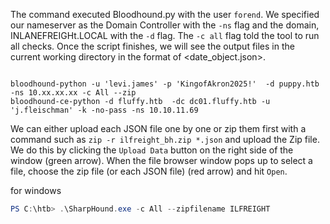 
The command executed Bloodhound.py with the user `forend`. We specified our nameserver as the Domain Controller with the `-ns` flag and the domain, INLANEFREIGHt.LOCAL with the `-d` flag. The `-c all` flag told the tool to run all checks. Once the script finishes, we will see the output files in the current working directory in the format of <date_object.json>.
```shell

bloodhound-python -u 'levi.james' -p 'KingofAkron2025!'  -d puppy.htb -ns 10.xx.xx.xx -c All --zip
bloodhound-ce-python -d fluffy.htb  -dc dc01.fluffy.htb -u 'j.fleischman' -k -no-pass -ns 10.10.11.69
```

We can either upload each JSON file one by one or zip them first with a command such as `zip -r ilfreight_bh.zip *.json` and upload the Zip file. We do this by clicking the `Upload Data` button on the right side of the window (green arrow). When the file browser window pops up to select a file, choose the zip file (or each JSON file) (red arrow) and hit `Open`.

for windows
```powershell
PS C:\htb> .\SharpHound.exe -c All --zipfilename ILFREIGHT
```